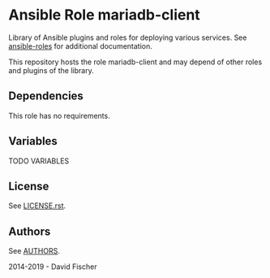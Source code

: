 # Ansible Role mariadb-client

Library of Ansible plugins and roles for deploying various services.
See [ansible-roles](https://github.com/davidfischer-ch/ansible-roles) for additional documentation.

This repository hosts the role mariadb-client and may depend of other roles and plugins of the library.

## Dependencies

This role has no requirements.

## Variables

TODO VARIABLES

## License

See [LICENSE.rst](LICENSE.rst).

## Authors

See [AUTHORS](AUTHORS).

2014-2019 - David Fischer
